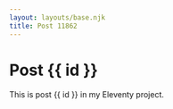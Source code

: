 ```yaml
---
layout: layouts/base.njk
title: Post 11862
---
```


# Post {{ id }}

This is post {{ id }} in my Eleventy project.
